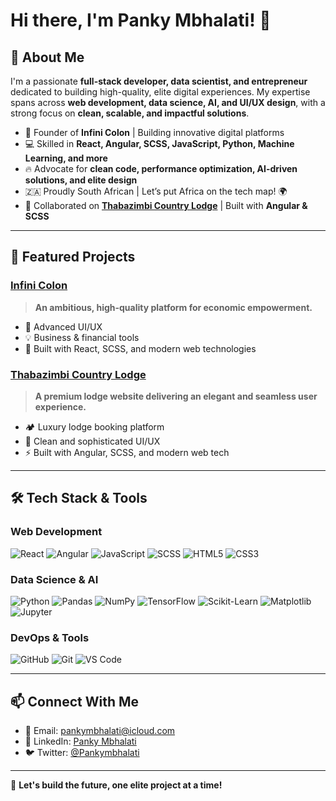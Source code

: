 # Hi there, I'm Panky Mbhalati! 👋

## 🚀 About Me
I'm a passionate **full-stack developer, data scientist, and entrepreneur** dedicated to building high-quality, elite digital experiences. My expertise spans across **web development, data science, AI, and UI/UX design**, with a strong focus on **clean, scalable, and impactful solutions**.

- 🎯 Founder of **Infini Colon** | Building innovative digital platforms
- 💻 Skilled in **React, Angular, SCSS, JavaScript, Python, Machine Learning, and more**
- 🔥 Advocate for **clean code, performance optimization, AI-driven solutions, and elite design**
- 🇿🇦 Proudly South African | Let’s put Africa on the tech map! 🌍
- 🤝 Collaborated on **[Thabazimbi Country Lodge](https://www.thabazimbicountrylodge.co.za/)** | Built with **Angular & SCSS**

---

## 📌 Featured Projects
### [Infini Colon](https://infinicolon.co.za)
> **An ambitious, high-quality platform for economic empowerment.**
- 🌟 Advanced UI/UX
- 💡 Business & financial tools
- 🚀 Built with React, SCSS, and modern web technologies

### [Thabazimbi Country Lodge](https://www.thabazimbicountrylodge.co.za/)
> **A premium lodge website delivering an elegant and seamless user experience.**
- 🏕️ Luxury lodge booking platform
- 🎨 Clean and sophisticated UI/UX
- ⚡ Built with Angular, SCSS, and modern web tech

---

## 🛠 Tech Stack & Tools
### **Web Development**
![React](https://img.shields.io/badge/React-61DAFB?style=for-the-badge&logo=react&logoColor=black)
![Angular](https://img.shields.io/badge/Angular-DD0031?style=for-the-badge&logo=angular&logoColor=white)
![JavaScript](https://img.shields.io/badge/JavaScript-F7DF1E?style=for-the-badge&logo=javascript&logoColor=black)
![SCSS](https://img.shields.io/badge/SCSS-CC6699?style=for-the-badge&logo=sass&logoColor=white)
![HTML5](https://img.shields.io/badge/HTML5-E34F26?style=for-the-badge&logo=html5&logoColor=white)
![CSS3](https://img.shields.io/badge/CSS3-1572B6?style=for-the-badge&logo=css3&logoColor=white)

### **Data Science & AI**
![Python](https://img.shields.io/badge/Python-3776AB?style=for-the-badge&logo=python&logoColor=white)
![Pandas](https://img.shields.io/badge/Pandas-150458?style=for-the-badge&logo=pandas&logoColor=white)
![NumPy](https://img.shields.io/badge/NumPy-013243?style=for-the-badge&logo=numpy&logoColor=white)
![TensorFlow](https://img.shields.io/badge/TensorFlow-FF6F00?style=for-the-badge&logo=tensorflow&logoColor=white)
![Scikit-Learn](https://img.shields.io/badge/Scikit%20Learn-F7931E?style=for-the-badge&logo=scikitlearn&logoColor=white)
![Matplotlib](https://img.shields.io/badge/Matplotlib-11557C?style=for-the-badge&logo=matplotlib&logoColor=white)
![Jupyter](https://img.shields.io/badge/Jupyter-F37626?style=for-the-badge&logo=jupyter&logoColor=white)

### **DevOps & Tools**
![GitHub](https://img.shields.io/badge/GitHub-181717?style=for-the-badge&logo=github&logoColor=white)
![Git](https://img.shields.io/badge/Git-F05032?style=for-the-badge&logo=git&logoColor=white)
![VS Code](https://img.shields.io/badge/VSCode-007ACC?style=for-the-badge&logo=visual-studio-code&logoColor=white)

---

## 📫 Connect With Me
- 📩 Email: [pankymbhalati@icloud.com](mailto:pankymbhalati@icloud.com)
- 💼 LinkedIn: [Panky Mbhalati](https://www.linkedin.com/in/pankymbhalati)
- 🐦 Twitter: [@Pankymbhalati](https://twitter.com/Pankymbhalati)

---

🚀 **Let's build the future, one elite project at a time!**
